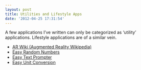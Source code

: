 ```yaml
---
layout: post
title: Utilities and Lifestyle Apps
date: '2012-04-25 17:31:54'
---
```



A few applications I’ve written can only be categorized as ‘utility’ applications. Lifestyle applications are of a similar vein.

- [AR Wiki (Augmented Reality Wikipedia)](http://www.hunterdavis.com/android-apps/utilities-and-lifestyle-apps/android-app-ar-wiki-augmented-reality-wikipedia/)
- [Easy Random Numbers](http://www.hunterdavis.com/android-apps/utilities-and-lifestyle-apps/android-app-easy-random-numbers/)
- [Easy Text Prompter](http://www.hunterdavis.com/android-apps/utilities-and-lifestyle-apps/android-app-easy-text-prompter/)
- [Easy Unit Conversion](http://www.hunterdavis.com/android-apps/utilities-and-lifestyle-apps/android-app-easy-unit-conversion/)


